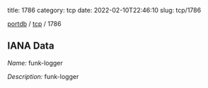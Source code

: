 title: 1786
category: tcp
date: 2022-02-10T22:46:10
slug: tcp/1786

[portdb](/) / [tcp](/category/tcp.html) / 1786


## IANA Data

_Name:_ funk-logger

_Description:_ funk-logger

